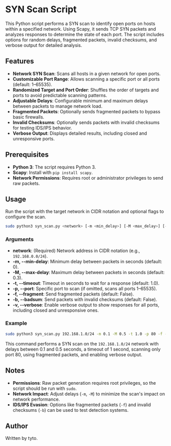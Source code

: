 # SYN Scan Script

This Python script performs a SYN scan to identify open ports on hosts within a specified network. Using Scapy, it sends TCP SYN packets and analyzes responses to determine the state of each port. The script includes options for random delays, fragmented packets, invalid checksums, and verbose output for detailed analysis.

## Features

- **Network SYN Scan**: Scans all hosts in a given network for open ports.
- **Customizable Port Range**: Allows scanning a specific port or all ports (default: 1–65535).
- **Randomized Target and Port Order**: Shuffles the order of targets and ports to avoid predictable scanning patterns.
- **Adjustable Delays**: Configurable minimum and maximum delays between packets to manage network load.
- **Fragmented Packets**: Optionally sends fragmented packets to bypass basic firewalls.
- **Invalid Checksums**: Optionally sends packets with invalid checksums for testing IDS/IPS behavior.
- **Verbose Output**: Displays detailed results, including closed and unresponsive ports.

## Prerequisites

- **Python 3**: The script requires Python 3.
- **Scapy**: Install with `pip install scapy`.
- **Network Permissions**: Requires root or administrator privileges to send raw packets.

## Usage

Run the script with the target network in CIDR notation and optional flags to configure the scan.

```bash
sudo python3 syn_scan.py <network> [-m <min_delay>] [-M <max_delay>] [-t <timeout>] [-p <port>] [-f] [-b] [-v]
```

### Arguments

- **network**: (Required) Network address in CIDR notation (e.g., `192.168.0.0/24`).
- **-m, --min-delay**: Minimum delay between packets in seconds (default: 0).
- **-M, --max-delay**: Maximum delay between packets in seconds (default: 0.3).
- **-t, --timeout**: Timeout in seconds to wait for a response (default: 1.0).
- **-p, --port**: Specific port to scan (if omitted, scans all ports 1–65535).
- **-f, --fragment**: Send fragmented packets (default: False).
- **-b, --badsum**: Send packets with invalid checksums (default: False).
- **-v, --verbose**: Enable verbose output to show responses for all ports, including closed and unresponsive ones.

### Example

```bash
sudo python3 syn_scan.py 192.168.1.0/24 -m 0.1 -M 0.5 -t 1.0 -p 80 -f -v
```

This command performs a SYN scan on the `192.168.1.0/24` network with delays between 0.1 and 0.5 seconds, a timeout of 1 second, scanning only port 80, using fragmented packets, and enabling verbose output.

## Notes

- **Permissions**: Raw packet generation requires root privileges, so the script should be run with `sudo`.
- **Network Impact**: Adjust delays (`-m`, `-M`) to minimize the scan's impact on network performance.
- **IDS/IPS Evasion**: Options like fragmented packets (`-f`) and invalid checksums (`-b`) can be used to test detection systems.

## Author

Written by tyto.
